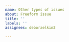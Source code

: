 ```yaml
---
name: Other types of issues
about: Freeform issue
title: ''
labels: ''
assignees: deboraelkin2

---
```



